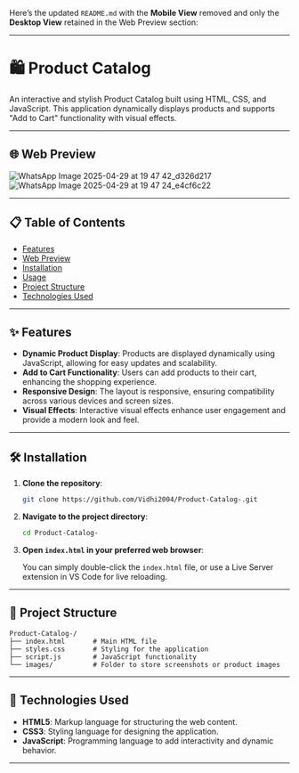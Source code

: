 Here’s the updated `README.md` with the **Mobile View** removed and only the **Desktop View** retained in the Web Preview section:

---

# 🛍️ Product Catalog

An interactive and stylish Product Catalog built using HTML, CSS, and JavaScript. This application dynamically displays products and supports "Add to Cart" functionality with visual effects.

---

## 🌐 Web Preview

![WhatsApp Image 2025-04-29 at 19 47 42_d326d217](https://github.com/user-attachments/assets/036dee98-15de-4146-ab4f-07a3082ee1ef)
![WhatsApp Image 2025-04-29 at 19 47 24_e4cf6c22](https://github.com/user-attachments/assets/2405dc2f-938b-4fb7-8fec-b7deb74ec8ae)




---

## 📋 Table of Contents

- [Features](#features)  
- [Web Preview](#web-preview)  
- [Installation](#installation)  
- [Usage](#usage)  
- [Project Structure](#project-structure)  
- [Technologies Used](#technologies-used)  

---

## ✨ Features

- **Dynamic Product Display**: Products are displayed dynamically using JavaScript, allowing for easy updates and scalability.  
- **Add to Cart Functionality**: Users can add products to their cart, enhancing the shopping experience.  
- **Responsive Design**: The layout is responsive, ensuring compatibility across various devices and screen sizes.  
- **Visual Effects**: Interactive visual effects enhance user engagement and provide a modern look and feel.

---

## 🛠 Installation

1. **Clone the repository**:

   ```bash
   git clone https://github.com/Vidhi2004/Product-Catalog-.git
   ```

2. **Navigate to the project directory**:

   ```bash
   cd Product-Catalog-
   ```

3. **Open `index.html` in your preferred web browser**:

   You can simply double-click the `index.html` file, or use a Live Server extension in VS Code for live reloading.

---

## 📂 Project Structure

```
Product-Catalog-/
├── index.html       # Main HTML file
├── styles.css       # Styling for the application
├── script.js        # JavaScript functionality
└── images/          # Folder to store screenshots or product images
```

---

## 🧰 Technologies Used

- **HTML5**: Markup language for structuring the web content.  
- **CSS3**: Styling language for designing the application.  
- **JavaScript**: Programming language to add interactivity and dynamic behavior.

---

